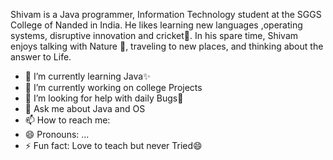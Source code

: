 Shivam is a Java programmer, Information Technology student at the SGGS College of Nanded in India. He likes learning new languages ,operating systems, disruptive innovation and cricket🏏. In his spare time, Shivam enjoys talking with Nature 🌱, traveling to new places, and thinking about the answer to Life.
- 🌱 I’m currently learning Java✨
- 🔭 I’m currently working on college Projects 
- 🤔 I’m looking for help with daily Bugs🐛 
- 💬 Ask me about Java and OS
- 📫 How to reach me:  
- 😄 Pronouns: ...
- ⚡ Fun fact: Love to teach but never Tried😄
